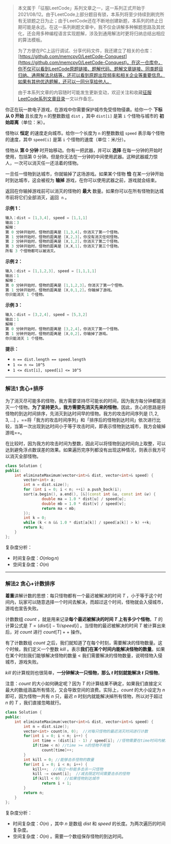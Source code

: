 > 本文属于「征服LeetCode」系列文章之一，这一系列正式开始于2021/08/12。由于LeetCode上部分题目有锁，本系列将至少持续到刷完所有无锁题之日为止；由于LeetCode还在不断地创建新题，本系列的终止日期可能是永远。在这一系列刷题文章中，我不仅会讲解多种解题思路及其优化，还会用多种编程语言实现题解，涉及到通用解法时更将归纳总结出相应的算法模板。
> <b></b>
> 
> 为了方便在PC上运行调试、分享代码文件，我还建立了相关的仓库：[https://github.com/memcpy0/LeetCode-Conquest](https://github.com/memcpy0/LeetCode-Conquest)。在这一仓库中，你不仅可以看到LeetCode原题链接、题解代码、题解文章链接、同类题目归纳、通用解法总结等，还可以看到原题出现频率和相关企业等重要信息。如果有其他优选题解，还可以一同分享给他人。
> <b></b>
> 
> 由于本系列文章的内容随时可能发生更新变动，欢迎关注和收藏[征服LeetCode系列文章目录](https://memcpy0.blog.csdn.net/article/details/119656559)一文以作备忘。

你正在玩一款电子游戏，在游戏中你需要保护城市免受怪物侵袭。给你一个 **下标从 0 开始** 且长度为 `n` 的整数数组 `dist` ，其中 `dist[i]` 是第 `i` 个怪物与城市的 **初始距离**（单位：米）。

怪物以 **恒定** 的速度走向城市。给你一个长度为 `n` 的整数数组 `speed` 表示每个怪物的速度，其中 `speed[i]` 是第 `i` 个怪物的速度（单位：米/分）。

怪物从 **第 0 分钟** 时开始移动。你有一把武器，并可以 **选择** 在每一分钟的开始时使用，包括第 0 分钟。但是你无法在一分钟的中间使用武器。这种武器威力惊人，一次可以消灭任一还活着的怪物。

一旦任一怪物到达城市，你就输掉了这场游戏。如果某个怪物 **恰** 在某一分钟开始时到达城市，这会被视为 **输掉** 游戏，在你可以使用武器之前，游戏就会结束。

返回在你输掉游戏前可以消灭的怪物的 **最大** 数量。如果你可以在所有怪物到达城市前将它们全部消灭，返回  `n` 。

**示例 1：**
```java
输入：dist = [1,3,4], speed = [1,1,1]
输出：3
解释：
第 0 分钟开始时，怪物的距离是 [1,3,4]，你消灭了第一个怪物。
第 1 分钟开始时，怪物的距离是 [X,2,3]，你没有消灭任何怪物。
第 2 分钟开始时，怪物的距离是 [X,1,2]，你消灭了第二个怪物。
第 3 分钟开始时，怪物的距离是 [X,X,1]，你消灭了第三个怪物。
所有 3 个怪物都可以被消灭。
```
**示例 2：**
```java
输入：dist = [1,1,2,3], speed = [1,1,1,1]
输出：1
解释：
第 0 分钟开始时，怪物的距离是 [1,1,2,3]，你消灭了第一个怪物。
第 1 分钟开始时，怪物的距离是 [X,0,1,2]，你输掉了游戏。
你只能消灭 1 个怪物。
```
**示例 3：**
```java
输入：dist = [3,2,4], speed = [5,3,2]
输出：1
解释：
第 0 分钟开始时，怪物的距离是 [3,2,4]，你消灭了第一个怪物。
第 1 分钟开始时，怪物的距离是 [X,0,2]，你输掉了游戏。 
你只能消灭 1 个怪物。
```
**提示：**
- `n == dist.length == speed.length`
- `1 <= n <= 10^5`
- `1 <= dist[i], speed[i] <= 10^5`

---
### 解法1 贪心+排序
为了消灭尽可能多的怪物，我方需要坚持尽可能长的时间，因为我方每分钟都能消灭一个怪物。**为了坚持更久，我方需要先消灭先来的怪物**。因此，贪心的思路是将怪物的到达时间排序，先消灭到达时间早的怪物。我方的攻击时间序列是 $[1,2,3,\dots]$ ，==将「我方的攻击时间序列」和「排序后的怪物到达时间」依次进行比较，当第一次出现到达时间小于等于攻击时间，即表示怪物到达城市，我方会输掉游戏==。

在比较时，因为我方的攻击时间为整数，因此可以将怪物到达时间向上取整，可以达到避免浮点数误差的效果。如果遍历完序列都没有出现这种情况，则表示我方可以消灭全部怪物。
```cpp
class Solution {
public:
    int eliminateMaximum(vector<int>& dist, vector<int>& speed) {
        vector<int> a;
        int n = dist.size();
        for (int i = 0; i < n; ++i) a.push_back(i);
        sort(a.begin(), a.end(), [&](const int &u, const int &v) {
                double ma = 1.0 * dist[u] / speed[u];
                double mb = 1.0 * dist[v] / speed[v];
                return ma < mb;
        });
        int k = 0;
        while (k < n && 1.0 * dist[a[k]] / speed[a[k]] > k) ++k;
        return k;
    }
};
```
复杂度分析：
- 时间复杂度：$O(n\log n)$
- 空间复杂度：$O(n)$

---
### 解法2 贪心+计数排序
**着重**讲解计数的思想：每只怪物都有一个最迟被解决的时间 $T$ ，小于等于这个时间内，玩家可以随意选择一个时间去解决，而超过这个时间，怪物就会入侵城市，游戏也宣告失败。

计数数组 $count$ ，就是用来记录**每个最迟被解决的时间 $T$ 上有多少个怪物**。$T$ 的计算公式是 $T=(dist[i] - 1) / speed[i]$ 。当怪物的最迟被解决的时间 $T$ 被计算出来后，对 $count$ 进行 $count[T]++$ 操作。

有了计数数组 $count$ 之后，我们就知道了在每个时刻，需要解决的怪物数量。这个时候，我们定义一个整数 $kill$ 。表示**我们在某个时间内能解决怪物的数量**。如果在某个时刻我们能够解决怪物的数量 < 我们需要解决的怪物数量，说明怪物入侵城市，游戏失败。

$kill$ 的计算规则也很简单，**一分钟解决一只怪物，那么 $t$ 时刻就能解决 $t$ 只怪物**。

注意：$count$ 的大小如何确定呢？因为 $T$ 的计算结果不确定，如果我们直接定义最大的数组涵盖所有情况，又会导致空间的浪费。实际上，$count$ 的大小设定为 $n$ 即可，因为怪物一共有 $n$ 只，最迟 $n$ 时刻内就能解决掉所有怪物，所以对于超过 $n$ 的 $T$ ，我们直接忽略就行。
```cpp
class Solution {
public:
    int eliminateMaximum(vector<int>& dist, vector<int>& speed) {
        int n = dist.size();
        vector<int> count(n, 0);  //对每只怪物的最迟消灭时间进行计数
        for(int i = 0; i < n; i++) {
            int time = (dist[i] - 1) / speed[i]; //怪物需要在time时间内被消灭
            if(time < n) //time >= n的怪物不用管
                count[time]++;
        }
        int kill = 0; //能够击杀怪物的数量
        for(int i = 0; i < n; i++) {
            kill++;  //每过一秒能多击杀一只怪物
            kill -= count[i];  //减去限定时间需要击杀的怪物
            if(kill < 0)  //如果怪物到达城市
                return i + 1;
        }
        return n;
    }
};
```
复杂度分析：
- 时间复杂度：$O(n)$ ，其中 $n$ 是数组 $dist$ 和 $speed$ 的长度。为两次遍历的时间复杂度。
- 空间复杂度：$O(n)$ 。需要一个数组保存怪物的到达时间。

